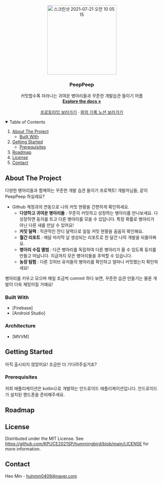 

<!-- PROJECT LOGO -->
<br />
<p align="center">
  <a href="https://ovenapp.io/view/7yFxMZwFyZ10NiwMUPbTV39nFHsFDtfz/clQkh">
    <img width="227" alt="스크린샷 2021-07-21 오전 10 05 15" src="https://user-images.githubusercontent.com/54930877/126414507-7129adca-947a-4707-86a0-dcb15871194f.png">
  </a>

  <h3 align="center">PeepPeep</h3>

  <p align="center">
    커밋할수록 자라나는 귀여운 병아리들과 꾸준한 개발습관 들이기 어플
    <br />
    <a href="https://github.com/KPUCE2021SP/hummingbird"><strong>Explore the docs »</strong></a>
    <br />
    <br />
    <a href="https://ovenapp.io/view/7yFxMZwFyZ10NiwMUPbTV39nFHsFDtfz#1CXFY">프로토타입 보러가기</a>
    ·
    <a href="https://www.notion.so/12341cb0f7cb4c7fa11d6e3141e6ce81?v=62cc868baadf48c3b2bd810741db7109">회의 기록 노션 보러가기</a>
  </p>
</p>



<!-- TABLE OF CONTENTS -->
<details open="open">
  <summary>Table of Contents</summary>
  <ol>
    <li>
      <a href="#about-the-project">About The Project</a>
      <ul>
        <li><a href="#built-with">Built With</a></li>
      </ul>
    </li>
    <li>
      <a href="#getting-started">Getting Started</a>
      <ul>
        <li><a href="#prerequisites">Prerequisites</a></li>
      </ul>
    </li>
    <li><a href="#roadmap">Roadmap</a></li>
    <li><a href="#license">License</a></li>
    <li><a href="#contact">Contact</a></li>
  </ol>
</details>

<!-- ABOUT THE PROJECT -->
## About The Project
다양한 병아리들과 함께하는 꾸준한 개발 습관 들이기 프로젝트!
개발자님들, 같이 PeepPeep 하실래요?

- Github 계정과의 연동으로 나의 커밋 현황을 간편하게 확인하세요.
    - **다양하고 귀여운 병아리들** : 꾸준히 커밋하고 성장하는 병아리를 만나보세요. 다 성장하면 둥지를 트고 다른 병아리를 모을 수 있답니다. 특정 확률로 병아리가 아닌 다른 새를 만날 수 있어요!
    - **커밋 달력** : 직관적인 잔디 달력으로 일일 커밋 현황을 꼼꼼히 확인해요.
    - **월간 리포트** : 매달 마지막 날 생성되는 리포트로 한 달간 나의 개발을 되돌아봐요.
    - **병아리 수집 앨범** : 다큰 병아리를 독립하여 다른 병아리가 올 수 있도록 둥지를 만들고 떠납니다. 지금까지 모은 병아리들을 추억할 수 있습니다.
    - **농장 탐험** : 다른 깃허브 유저들의 병아리를 확인하고 얼마나 커밋했는지 확인하세요!

병아리를 키우고 모으며 매일 조금씩 commit 하다 보면, 꾸준한 습관 만들기는 물론 개발이 더욱 재밌어질 거예요!

### Built With

* [Firebase]
* [Android Studio]

### Architecture

* [MVVM]

<!-- GETTING STARTED -->
## Getting Started

아직 출시되지 않았어요! 조금만 더 기다려주실거죠?

### Prerequisites

저희 애플리케이션은 kotlin으로 개발하는 안드로이드 애플리케이션입니다. 안드로이드가 설치된 핸드폰을 준비해주세요.

<!-- ROADMAP -->
## Roadmap

<!-- LICENSE -->
## License

Distributed under the MIT License. See https://github.com/KPUCE2021SP/hummingbird/blob/main/LICENSE for more information.


<!-- CONTACT -->
## Contact

Heo Min - huhmin0409@naver.com
